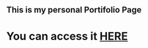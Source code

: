 ## This is my personal Portifolio Page

# You can access it [HERE](https://portifolio-six-pied-77.vercel.app)